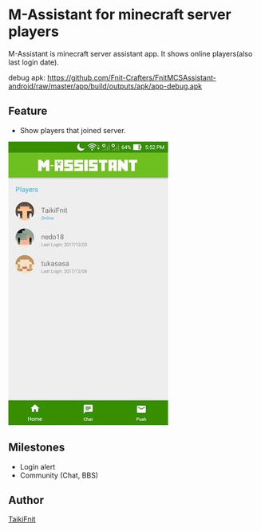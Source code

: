 # M-Assistant for minecraft server players
M-Assistant is minecraft server assistant app.
It shows online players(also last login date).

debug apk: https://github.com/Fnit-Crafters/FnitMCSAssistant-android/raw/master/app/build/outputs/apk/app-debug.apk

## Feature
* Show players that joined server.

![HOME](https://raw.githubusercontent.com/Fnit-Crafters/FnitMCSAssistant-android/master/screenshots/home.jpg "HOME")

## Milestones
* Login alert
* Community (Chat, BBS)

## Author
[TaikiFnit](https://github.com/TaikiFnit)
